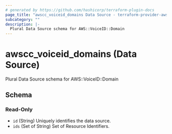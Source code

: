 ```yaml
---
# generated by https://github.com/hashicorp/terraform-plugin-docs
page_title: "awscc_voiceid_domains Data Source - terraform-provider-awscc"
subcategory: ""
description: |-
  Plural Data Source schema for AWS::VoiceID::Domain
---
```


# awscc_voiceid_domains (Data Source)

Plural Data Source schema for AWS::VoiceID::Domain



<!-- schema generated by tfplugindocs -->
## Schema

### Read-Only

- `id` (String) Uniquely identifies the data source.
- `ids` (Set of String) Set of Resource Identifiers.
